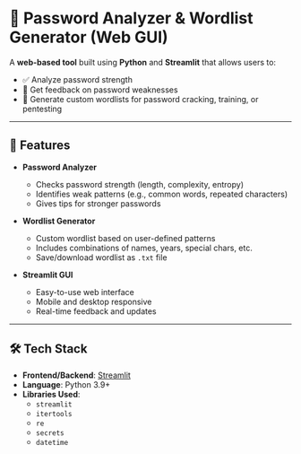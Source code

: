 # 🔐 Password Analyzer & Wordlist Generator (Web GUI)

A **web-based tool** built using **Python** and **Streamlit** that allows users to:
- ✅ Analyze password strength
- 🧠 Get feedback on password weaknesses
- 🔄 Generate custom wordlists for password cracking, training, or pentesting

---

## 🚀 Features

- **Password Analyzer**
  - Checks password strength (length, complexity, entropy)
  - Identifies weak patterns (e.g., common words, repeated characters)
  - Gives tips for stronger passwords

- **Wordlist Generator**
  - Custom wordlist based on user-defined patterns
  - Includes combinations of names, years, special chars, etc.
  - Save/download wordlist as `.txt` file

- **Streamlit GUI**
  - Easy-to-use web interface
  - Mobile and desktop responsive
  - Real-time feedback and updates

---

## 🛠️ Tech Stack

- **Frontend/Backend**: [Streamlit](https://streamlit.io/)
- **Language**: Python 3.9+
- **Libraries Used**:
  - `streamlit`
  - `itertools`
  - `re`
  - `secrets`
  - `datetime`
